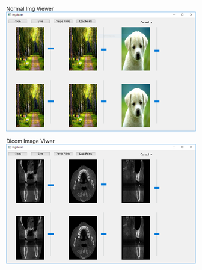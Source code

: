 Normal Img Viewer
![MyImage](https://github.com/JooYongLee/NerveDemoViwer/blob/master/ImgViewer/ImgVeiwer.PNG)

Dicom Image Viwer
![MyImage](https://github.com/JooYongLee/NerveDemoViwer/blob/master/ImgViewer/ImgVeiwer2.PNG)
